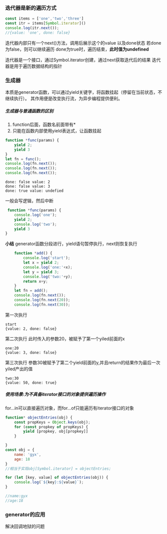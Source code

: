 ### 迭代器是新的遍历方式  
``` javascript
const items = ['one','two','three']
const itr = items[Symbol.iterator]()
console.log(itr.next());
//{value: 'one', done: false}
```
迭代器内部只有一个next()方法，调用后展示这个的value 以及done状态
若done为false，则可以继续遍历
done为true时，遍历结束，**此时值为undefined**

迭代器是一个接口，通过Symbol.iterator创建，通过next获取迭代后的结果
迭代器是用于遍历数据结构的指针


### 生成器
本质是generator函数，可以通过yield关键字，将函数挂起（停留在当前状态，不继续执行）。
其作用便是改变执行流，为异步编程提供便利。

##### 生成器与普通函数的区别
1. function后面，函数名前面带有* 
2. 只能在函数内部使用yield表达式，让函数挂起

``` javascript
function *func(params) {
    yield 2;
    yield 3
}
let fn = func();
console.log(fn.next());
console.log(fn.next());
console.log(fn.next());
```

``` 
done: false value: 2
done: false value: 3
done: true value: undefied
``` 

一般会写逻辑，然后中断
``` javascript
 function *func(params) {
    console.log('one');
    yield 2;
    console.log('two');
    yield 3
}
```

**小结**
generator函数分段进行，yield语句暂停执行，next则恢复执行
``` javascript
    function *add() {
        console.log('start');
        let x = yield 2;
        console.log('one:'+x);
        let y = yield 3;
        console.log('two:'+y);
        return x+y;
    }
    let fn = add();
    console.log(fn.next());
    console.log(fn.next(20));
    console.log(fn.next(30));
```

第一次执行 
``` 
start
{value: 2, done: false}
```

第二次执行 此时传入的参数20，被赋予了第一个yiled前面的x
```
one:20
{value: 3, done: false}
```

第三次执行 参数30被赋予了第二个yield前面的y,并且return的结果作为最后一次yiled产出的值
```
two:30
{value: 50, done: true}
```

##### 使用场景:为不具备iterator接口的对象提供遍历操作
for...in可以直接遍历对象，而for...of只能遍历有iterator接口的对象
``` javascript
function* objectEntries(obj) {
    const propKeys = Object.keys(obj);
    for (const propkey of propKeys) {
        yield [propkey, obj[propkey]]
    }

}
const obj = {
    name: 'gyx',
    age: 18
}
//相当于实现obj[Symbol.iterator] = objectEntries;

for (let [key, value] of objectEntries(obj)) {
    console.log(`${key}:${value}`);
}

//name:gyx
//age:18
```

### generator的应用
解决回调地狱的问题